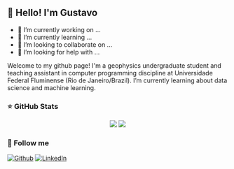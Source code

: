 ## 👋 Hello! I'm Gustavo

- 🔭 I’m currently working on ...
- 🌱 I’m currently learning ...
- 👯 I’m looking to collaborate on ...
- 🤔 I’m looking for help with ...

Welcome to my github page! I'm a geophysics undergraduate student and teaching assistant in computer programming discipline at Universidade Federal Fluminense (Rio de Janeiro/Brazil). I’m currently learning about data science and machine learning.

### ⭐ GitHub Stats

<p align = "center">
  <img src = "https://github-readme-stats.vercel.app/api?username=gdssouza">
  <img src = "https://github-readme-stats.vercel.app/api/top-langs/?username=gdssouza">
</p>

### 👯 Follow me

[![Github](https://img.shields.io/badge/-Github-000?style=for-the-badge&logo=Github&logoColor=white)](https://www.linkedin.com/in/gdssouza/)
[![LinkedIn](https://img.shields.io/badge/-linkedin-%230077B5.svg?&style=for-the-badge&logo=linkedin&logoColor=white)](https://www.linkedin.com/in/gdssouza/)

<!--
**gdssouza/gdssouza** is a ✨ _special_ ✨ repository because its `README.md` (this file) appears on your GitHub profile.

Here are some ideas to get you started:

- 🔭 I’m currently working on ...
- 🌱 I’m currently learning ...
- 👯 I’m looking to collaborate on ...
- 🤔 I’m looking for help with ...
- 💬 Ask me about ...
- 📫 How to reach me: ...
- 😄 Pronouns: ...
- ⚡ Fun fact: ...
-->

